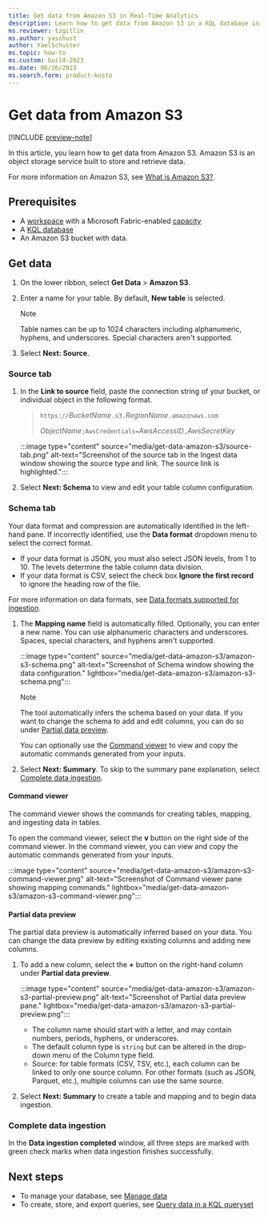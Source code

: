 ```yaml
---
title: Get data from Amazon S3 in Real-Time Analytics
description: Learn how to get data from Amazon S3 in a KQL database in Real-Time Analytics
ms.reviewer: tzgitlin
ms.author: yaschust
author: YaelSchuster
ms.topic: how-to
ms.custom: build-2023
ms.date: 06/26/2023
ms.search.form: product-kusto
---
```

# Get data from Amazon S3

[!INCLUDE [preview-note](../includes/preview-note.md)]

In this article, you learn how to get data from Amazon S3. Amazon S3 is an object storage service built to store and retrieve data.

For more information on Amazon S3, see [What is Amazon S3?](https://docs.aws.amazon.com/AmazonS3/latest/userguide/Welcome.html).

## Prerequisites

* A [workspace](../get-started/create-workspaces.md) with a Microsoft Fabric-enabled [capacity](../enterprise/licenses.md#capacity)
* A [KQL database](create-database.md)
* An Amazon S3 bucket with data.

## Get data

1. On the lower ribbon, select **Get Data** > **Amazon S3**.
1. Enter a name for your table. By default, **New table** is selected.

      > [!NOTE]
      > Table names can be up to 1024 characters including alphanumeric, hyphens, and underscores. Special characters aren't supported.

1. Select **Next: Source**.

### Source tab

1. In the **Link to source** field, paste the connection string of your bucket, or individual object in the following format.

    > `https://`*BucketName*`.s3.`*RegionName*`.amazonaws.com`
    >
    > *ObjectName*`;AwsCredentials=`*AwsAccessID*`,`*AwsSecretKey*

     :::image type="content" source="media/get-data-amazon-s3/source-tab.png" alt-text="Screenshot of the source tab in the Ingest data window showing the source type and link. The source link is highlighted.":::
   
1. Select **Next: Schema** to view and edit your table column configuration.

### Schema tab

Your data format and compression are automatically identified in the left-hand pane. If incorrectly identified, use the **Data format** dropdown menu to select the correct format.

* If your data format is JSON, you must also select JSON levels, from 1 to 10. The levels determine the table column data division.
* If your data format is CSV, select the check box **Ignore the first record** to ignore the heading row of the file.

For more information on data formats, see [Data formats supported for ingestion](/azure/data-explorer/ingestion-supported-formats?context=/fabric/context/context&pivots=fabric).

1. The **Mapping name** field is automatically filled. Optionally, you can enter a new name. You can use alphanumeric characters and underscores. Spaces, special characters, and hyphens aren't supported.

    :::image type="content" source="media/get-data-amazon-s3/amazon-s3-schema.png" alt-text="Screenshot of Schema window showing the data configuration." lightbox="media/get-data-amazon-s3/amazon-s3-schema.png":::

    >[!NOTE]
    >
    > The tool automatically infers the schema based on your data. If you want to change the schema to add and edit columns, you can do so under [Partial data preview](#partial-data-preview).
    >
    > You can optionally use the [Command viewer](#command-viewer) to view and copy the automatic commands generated from your inputs.

1. Select **Next: Summary**. To skip to the summary pane explanation, select [Complete data ingestion](#complete-data-ingestion).

#### Command viewer

The command viewer shows the commands for creating tables, mapping, and ingesting data in tables.

To open the command viewer, select the **v** button on the right side of the command viewer. In the command viewer, you can view and copy the automatic commands generated from your inputs.

:::image type="content" source="media/get-data-amazon-s3/amazon-s3-command-viewer.png" alt-text="Screenshot of Command viewer pane showing mapping commands." lightbox="media/get-data-amazon-s3/amazon-s3-command-viewer.png":::

#### Partial data preview

The partial data preview is automatically inferred based on your data. You can change the data preview by editing existing columns and adding new columns.

1. To add a new column, select the **+** button on the right-hand column under **Partial data preview**.

    :::image type="content" source="media/get-data-amazon-s3/amazon-s3-partial-preview.png" alt-text="Screenshot of Partial data preview pane." lightbox="media/get-data-amazon-s3/amazon-s3-partial-preview.png":::

    * The column name should start with a letter, and may contain numbers, periods, hyphens, or underscores.
    * The default column type is `string` but can be altered in the drop-down menu of the Column type field.
    * Source: for table formats (CSV, TSV, etc.), each column can be linked to only one source column. For other formats (such as JSON, Parquet, etc.), multiple columns can use the same source.

1. Select **Next: Summary** to create a table and mapping and to begin data ingestion.

### Complete data ingestion

In the **Data ingestion completed** window, all three steps are marked with green check marks when data ingestion finishes successfully.

## Next steps

* To manage your database, see [Manage data](data-management.md)
* To create, store, and export queries, see [Query data in a KQL queryset](kusto-query-set.md)
